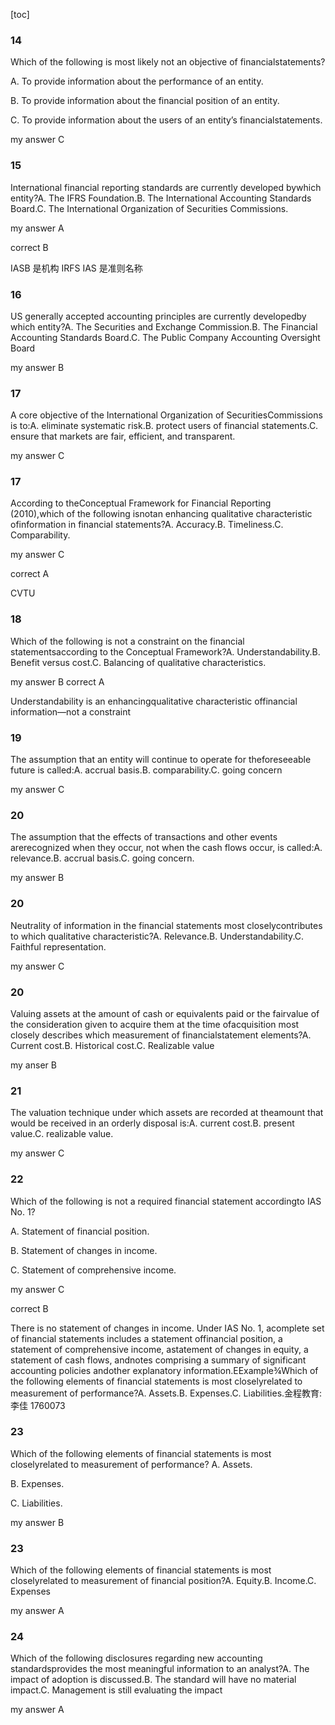 [toc]

### 14 

Which  of  the  following  is  most  likely  not  an  objective  of  financialstatements?

A.  To provide information about the performance of an entity.

B.   To provide information about the financial position of an entity.

C.  To  provide  information  about  the  users  of  an  entity’s  financialstatements.



my answer C 

### 15 

International financial reporting standards are currently developed bywhich entity?A.  The IFRS Foundation.B.   The International Accounting Standards Board.C.  The International Organization of Securities Commissions.

my answer A


correct  B 

IASB 是机构 
IRFS IAS 是准则名称

### 16 

US  generally  accepted  accounting  principles  are  currently  developedby which entity?A.  The Securities and Exchange Commission.B.   The Financial Accounting Standards Board.C.  The Public Company Accounting Oversight Board

my answer B 

### 17 
A  core  objective  of  the  International  Organization  of  SecuritiesCommissions is to:A.  eliminate systematic risk.B.   protect users of financial statements.C.  ensure that markets are fair, efficient, and transparent.

my answer C 

### 17 

According to theConceptual Framework for Financial Reporting (2010),which of the following isnotan enhancing qualitative characteristic ofinformation in financial statements?A.  Accuracy.B.   Timeliness.C.  Comparability.

my answer  C 

correct  A



CVTU


### 18 

Which of the following is not a constraint on the financial statementsaccording to the Conceptual Framework?A.  Understandability.B.   Benefit versus cost.C.  Balancing of qualitative characteristics.


my answer B 
correct A 

Understandability   is   an   enhancingqualitative   characteristic   offinancial information—not a constraint



### 19 

The   assumption   that   an   entity   will   continue   to   operate   for   theforeseeable future is called:A.  accrual basis.B.   comparability.C.  going concern

my answer C


### 20 


The  assumption  that  the  effects  of  transactions  and  other  events  arerecognized when they occur, not when the cash flows occur, is called:A.  relevance.B.   accrual basis.C.  going concern.

my answer B 


### 20

Neutrality  of  information  in  the  financial  statements  most  closelycontributes to which qualitative characteristic?A.  Relevance.B.   Understandability.C.  Faithful representation.

my answer C 


### 20 


Valuing  assets  at  the  amount  of  cash  or  equivalents  paid  or  the  fairvalue  of  the  consideration  given  to  acquire  them  at  the  time  ofacquisition  most  closely  describes  which  measurement  of  financialstatement elements?A.  Current cost.B.   Historical cost.C.  Realizable value

my anser  B 

### 21 

The  valuation  technique  under  which  assets  are  recorded  at  theamount that would be received in an orderly disposal is:A.  current cost.B.   present value.C.  realizable value.

my answer  C


### 22 

Which of the following is not a required financial statement accordingto IAS No. 1?

A.  Statement of financial position.

B.   Statement of changes in income.

C.  Statement of comprehensive income.

my answer C 

correct B 

There  is  no  statement  of  changes  in  income.  Under  IAS  No.  1,  acomplete   set   of   financial  statements   includes   a   statement   offinancial   position,   a   statement   of   comprehensive   income,   astatement  of  changes  in  equity,  a  statement  of  cash  flows,  andnotes comprising a summary of significant accounting policies andother explanatory information.EExample¾Which of the following elements of financial statements is most closelyrelated to measurement of performance?A.  Assets.B.   Expenses.C.  Liabilities.金程教育:李佳 1760073


### 23 

Which of the following elements of financial statements is most closelyrelated to measurement of performance?
A.  Assets.

B.   Expenses.

C.  Liabilities.


my answer  B


### 23 

Which of the following elements of financial statements is most closelyrelated to measurement of financial position?A.  Equity.B.   Income.C.  Expenses

my answer A 



### 24 

Which of the following disclosures regarding new accounting standardsprovides the most meaningful information to an analyst?A.  The impact of adoption is discussed.B.   The standard will have no material impact.C.  Management is still evaluating the impact

my answer A 

